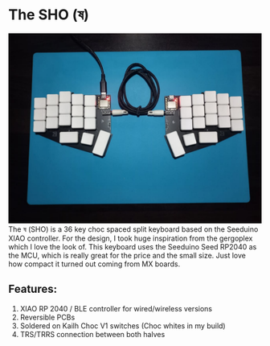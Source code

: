 # The SHO (ষ)

![SHO](pictures/1.jpeg)
The ষ (SHO) is a 36 key choc spaced split keyboard based on the Seeduino XIAO controller. For the design, I took huge inspiration from the gergoplex which I love the look of. This keyboard uses the Seeduino Seed RP2040 as the MCU, which is really great for the price and the small size. Just love how compact it turned out coming from MX boards.

## Features:

1. XIAO RP 2040 / BLE controller for wired/wireless versions
2. Reversible PCBs
3. Soldered on Kailh Choc V1 switches (Choc whites in my build)
4. TRS/TRRS connection between both halves
